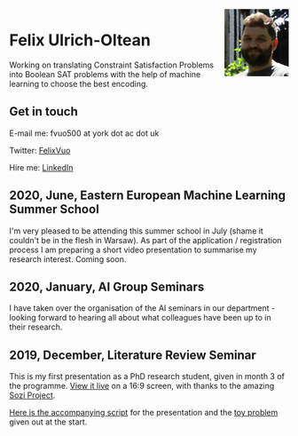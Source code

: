 <img width="116" height="121" src="fvuo-face.png" alt="Photo of my face" align="right" />

# Felix Ulrich-Oltean

Working on translating Constraint Satisfaction Problems into Boolean
SAT problems with the help of machine learning to choose the best
encoding.


## Get in touch

E-mail me: fvuo500 at york dot ac dot uk

Twitter: [FelixVuo](https://twitter.com/FelixVuo)

Hire me: [LinkedIn](https://www.linkedin.com/in/felix-ulrich-oltean/)


## 2020, June, Eastern European Machine Learning Summer School

I'm very pleased to be attending this summer school in July (shame it
couldn't be in the flesh in Warsaw).  As part of the application /
registration process I am preparing a short video presentation to
summarise my research interest.  Coming soon.

## 2020, January, AI Group Seminars

I have taken over the organisation of the AI seminars in our
department - looking forward to hearing all about what colleagues have
been up to in their research.

## 2019, December, Literature Review Seminar

This is my first presentation as a PhD research student, given in
month 3 of the programme.  [View it
live](litreview/lrseminar.sozi.html) on a 16:9 screen, with thanks to
the amazing [Sozi Project](https://sozi.baierouge.fr/).

[Here is the accompanying script](litreview/script.pdf) for the
presentation and the [toy problem](litreview/treeproblemprintout.pdf)
given out at the start.
